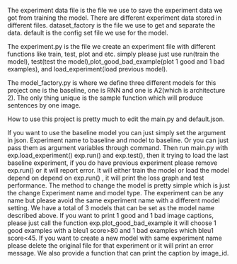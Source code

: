 
The experiment data file is the file we use to save the experiment data we got from training the model. There are different experiment data stored in different files. 
dataset_factory is the file we use to get and separate the data. default is the config set file we use for the model. 

The experiment.py is the file we create an experiment file with different functions like train, test, plot and etc. simply please just use run(train the model), test(test the model),plot_good_bad_example(plot 1 good and 1 bad examples), and load_experiment(load previous model).

The model_factory.py is where we define three different models for this project one is the baseline, one is RNN and one is A2(which is architecture 2). The only thing unique is the sample function which will produce sentences by one image.

How to use this project is pretty much to edit the main.py and default.json. 

If you want to use the baseline model you can just simply set the argument in json. Experiment name to baseline and model to baseline. Or you can just pass them as argument variables through command. Then run main.py with exp.load_experiment() exp.run() and exp.test(), then it trying to load the last baseline experiment, if you do have previous experiment please remove exp.run() or it will report error. It will either train the model or load the model depend on depend on exp.run() , it will print the loss graph and test performance. The method to change the model is pretty simple which is just the change Experiment name   and model type. The experiment can be any name but please avoid the same experiment name with a different model setting. We have a total of 3 models that can be set as the model name described above. If you want to print 1 good and 1 bad image captions, please just call the function exp.plot_good_bad_example it will choose 1 good examples with a bleu1 score>80 and 1 bad examples which bleu1 score<45. If you want to create a new model with same experiment name please delete the original file for that experiment or it will print an error message. We also provide a function that can print the caption by image_id.


